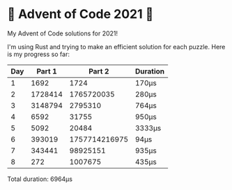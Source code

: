 # 🎄 Advent of Code 2021 🎅
My Advent of Code solutions for 2021!

I'm using Rust and trying to make an efficient solution for each puzzle.
Here is my progress so far:


| Day | Part 1  | Part 2        | Duration |
|-----|---------|---------------|----------|
| 1   | 1692    | 1724          | 170μs    |
| 2   | 1728414 | 1765720035    | 280μs    |
| 3   | 3148794 | 2795310       | 764μs    |
| 4   | 6592    | 31755         | 950μs    |
| 5   | 5092    | 20484         | 3333μs   |
| 6   | 393019  | 1757714216975 | 94μs     |
| 7   | 343441  | 98925151      | 935μs    |
| 8   | 272     | 1007675       | 435μs    

Total duration: 6964μs